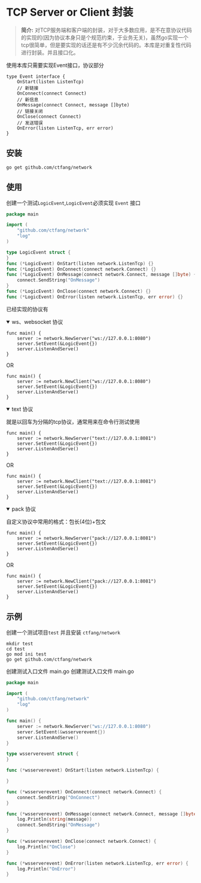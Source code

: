 # TCP Server or Client 封装

> **简介:** 
对TCP服务端和客户端的封装，对于大多数应用，是不在意协议代码的实现的(因为协议本身只是个规范约束，于业务无关)，虽然go实现一个tcp很简单，但是要实现的话还是有不少沉余代码的。本库是对重复性代码进行封装。并且接口化。

使用本库只需要实现Event接口，协议部分
````
type Event interface {
	OnStart(listen ListenTcp)
	// 新链接
	OnConnect(connect Connect)
	// 新信息
	OnMessage(connect Connect, message []byte)
	// 链接关闭
	OnClose(connect Connect)
	// 发送错误
	OnError(listen ListenTcp, err error)
}
````

## 安装

````gotemplate
go get github.com/ctfang/network
````

## 使用

创建一个测试`LogicEvent`,`LogicEvent`必须实现 `Event` 接口

````go
package main

import (
	"github.com/ctfang/network"
	"log"
)

type LogicEvent struct {
}
func (*LogicEvent) OnStart(listen network.ListenTcp) {}
func (*LogicEvent) OnConnect(connect network.Connect) {}
func (*LogicEvent) OnMessage(connect network.Connect, message []byte) {
	connect.SendString("OnMessage")
}
func (*LogicEvent) OnClose(connect network.Connect) {}
func (*LogicEvent) OnError(listen network.ListenTcp, err error) {}
````

已经实现的协议有

<details open="open">
    <summary>ws、websocket 协议</summary>
    
````
func main() {
	server := network.NewServer("ws://127.0.0.1:8080")
	server.SetEvent(&LogicEvent{})
	server.ListenAndServe()
}
````
OR

````
func main() {
	server := network.NewClient("ws://127.0.0.1:8080")
	server.SetEvent(&LogicEvent{})
	server.ListenAndServe()
}
````
</details>


<details open="close">
    <summary>text 协议</summary>
    
就是以回车为分隔的tcp协议，通常用来在命令行测试使用

````
func main() {
	server := network.NewServer("text://127.0.0.1:8081")
	server.SetEvent(&LogicEvent{})
	server.ListenAndServe()
}
````
OR

````
func main() {
	server := network.NewClient("text://127.0.0.1:8081")
	server.SetEvent(&LogicEvent{})
	server.ListenAndServe()
}
````
</details>


<details open="close">
    <summary>pack 协议</summary>

自定义协议中常用的格式：包长(4位)+包文

````
func main() {
	server := network.NewServer("pack://127.0.0.1:8081")
	server.SetEvent(&LogicEvent{})
	server.ListenAndServe()
}
````
OR

````
func main() {
	server := network.NewClient("pack://127.0.0.1:8081")
	server.SetEvent(&LogicEvent{})
	server.ListenAndServe()
}
````
</details>

## 示例

创建一个测试项目`test` 并且安装 `ctfang/network`
````
mkdir test
cd test
go mod ini test
go get github.com/ctfang/network
````
创建测试入口文件 main.go
创建测试入口文件 main.go
````go
package main

import (
	"github.com/ctfang/network"
	"log"
)

func main() {
	server := network.NewServer("ws://127.0.0.1:8080")
	server.SetEvent(&wsserverevent{})
	server.ListenAndServe()
}

type wsserverevent struct {
}

func (*wsserverevent) OnStart(listen network.ListenTcp) {

}

func (*wsserverevent) OnConnect(connect network.Connect) {
	connect.SendString("OnConnect")
}

func (*wsserverevent) OnMessage(connect network.Connect, message []byte) {
	log.Println(string(message))
	connect.SendString("OnMessage")
}

func (*wsserverevent) OnClose(connect network.Connect) {
	log.Println("OnClose")
}

func (*wsserverevent) OnError(listen network.ListenTcp, err error) {
	log.Println("OnError")
}

````